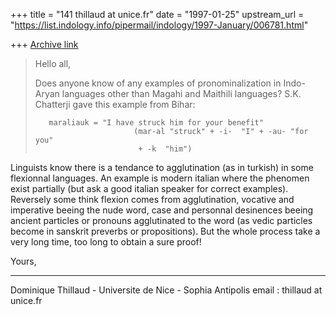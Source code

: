 +++
title = "141 thillaud at unice.fr"
date = "1997-01-25"
upstream_url = "https://list.indology.info/pipermail/indology/1997-January/006781.html"

+++
[Archive link](https://list.indology.info/pipermail/indology/1997-January/006781.html)

>Hello all,
>
>Does anyone know of any examples of pronominalization
>in Indo-Aryan  languages other than Magahi and Maithili
>languages?   S.K. Chatterji gave this example from Bihar:
>
>        maraliauk = "I have struck him for your benefit"
>                           (mar-al "struck" + -i-  "I" + -au- "for you"
>                            + -k  "him")
>
Linguists know there is a tendance to agglutination (as in turkish) in some
flexionnal languages. An example is modern italian where the phenomen exist
partially (but ask a good italian speaker for correct examples).
Reversely some think flexion comes from agglutination, vocative and
imperative beeing the nude word, case and personnal desinences beeing
ancient particles or pronouns agglutinated to the word (as vedic particles
become in sanskrit preverbs or propositions).
But the whole process take a very long time, too long to obtain a sure proof!

Yours,


--------------------------------------------------------------
Dominique Thillaud - Universite de Nice - Sophia Antipolis
email : thillaud at unice.fr






